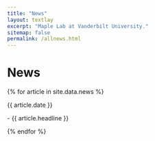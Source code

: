 ```yaml
---
title: "News"
layout: textlay
excerpt: "Maple Lab at Vanderbilt University."
sitemap: false
permalink: /allnews.html
---
```


# News

{% for article in site.data.news %}
<p>{{ article.date }} </p>
<p>- {{ article.headline }}</p>
{% endfor %}
